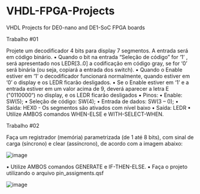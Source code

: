 # VHDL-FPGA-Projects
VHDL Projects for DE0-nano and DE1-SoC FPGA boards

Trabalho #01

Projete um decodificador 4 bits para display 7 segmentos. A entrada será
em código binário.
▪ Quando o bit na entrada “Seleção de código” for ‘1’ , será apresentado nos
LEDR[3..0] a codificação em código gray, se for ‘0’ será binária (ou seja,
copiará a entrada dos switch).
▪ Quando o Enable estiver em ‘1’ o decodificador funcionará normalmente,
quando estiver em ‘0’ o display e os LEDR ficarão desligados.
▪ Se o Enable estiver em ‘1’ e a entrada estiver em um valor acima de 9, deverá
aparecer a letra E ("0110000“) no display, e os LEDR ficarão desligados
▪ Pinos:
• Enable: SW(5);
• Seleção de código: SW(4);
• Entrada de dados: SW(3 – 0);
• Saída: HEX0 - Os segmentos são ativados com nível baixo
• Saída: LEDR
▪ Utilize AMBOS comandos WHEN-ELSE e WITH-SELECT-WHEN.

Trabalho #02

Faça um registrador (memória) parametrizada (de 1 até 8 bits), com
sinal de carga (síncrono) e clear (assíncrono), de acordo com a imagem
abaixo:

![image](https://github.com/VBertuol/VHDL-FPGA-Projects/assets/99759901/e3b9e405-7bdd-4373-905c-f60b44b4f2b6)

▪ Utilize AMBOS comandos GENERATE e IF-THEN-ELSE.
▪ Faça o projeto utilizando o arquivo pin_assigments.qsf

![image](https://github.com/VBertuol/VHDL-FPGA-Projects/assets/99759901/32d8dd61-b011-4b9b-8ef3-26db38df98b8)

